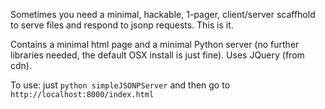 Sometimes you need a minimal, hackable, 1-pager, client/server scaffhold to serve files and respond to jsonp requests. This is it.

Contains a minimal html page and a minimal Python server (no further libraries needed, the default OSX install is just fine). Uses JQuery (from cdn).

To use: just ```python simpleJSONPServer``` and then go to ```http://localhost:8000/index.html```